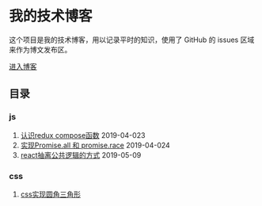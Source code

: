 # 我的技术博客

这个项目是我的技术博客，用以记录平时的知识，使用了 GitHub 的 issues 区域来作为博文发布区。

[进入博客](https://github.com/MinjieChang/myblog/issues)

## 目录
### js
1. [认识redux compose函数](https://github.com/MinjieChang/myblog/issues/2) 2019-04-023
2. [实现Promise.all 和 promise.race](https://github.com/MinjieChang/myblog/issues/3) 2019-04-024
3. [react抽离公共逻辑的方式](https://github.com/MinjieChang/myblog/issues/4) 2019-05-09

### css
1. [css实现圆角三角形](https://github.com/MinjieChang/myblog/issues/6)
